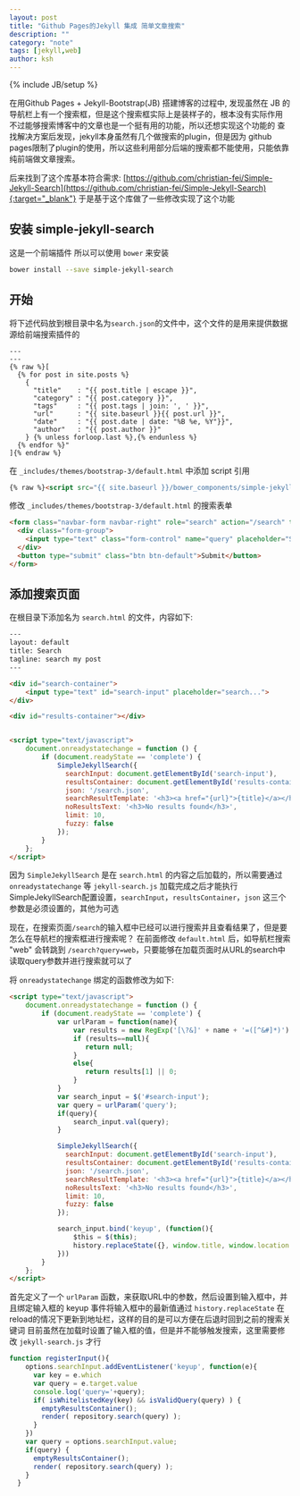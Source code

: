 ```yaml
---
layout: post
title: "Github Pages的Jekyll 集成 简单文章搜索"
description: ""
category: "note"
tags: [jekyll,web]
author: ksh
---
```

{% include JB/setup %}

在用Github Pages + Jekyll-Bootstrap(JB) 搭建博客的过程中, 发现虽然在 JB 的导航栏上有一个搜索框，但是这个搜索框实际上是装样子的，根本没有实际作用
不过能够搜索博客中的文章也是一个挺有用的功能，所以还想实现这个功能的
查找解决方案后发现，jekyll本身虽然有几个做搜索的plugin，但是因为 github pages限制了plugin的使用，所以这些利用部分后端的搜索都不能使用，只能依靠纯前端做文章搜索。

后来找到了这个库基本符合需求: [https://github.com/christian-fei/Simple-Jekyll-Search](https://github.com/christian-fei/Simple-Jekyll-Search){:target="_blank"}
于是基于这个库做了一些修改实现了这个功能


## 安装 simple-jekyll-search

这是一个前端插件 所以可以使用 `bower` 来安装

```bash
bower install --save simple-jekyll-search
```

## 开始

将下述代码放到根目录中名为`search.json`的文件中，这个文件的是用来提供数据源给前端搜索插件的

```
---
---
{% raw %}[
  {% for post in site.posts %}
    {
      "title"    : "{{ post.title | escape }}",
      "category" : "{{ post.category }}",
      "tags"     : "{{ post.tags | join: ', ' }}",
      "url"      : "{{ site.baseurl }}{{ post.url }}",
      "date"     : "{{ post.date | date: "%B %e, %Y"}}",
      "author"   : "{{ post.author }}"
    } {% unless forloop.last %},{% endunless %}
  {% endfor %}"
]{% endraw %}
```

在 `_includes/themes/bootstrap-3/default.html` 中添加 script 引用

```html
{% raw %}<script src="{{ site.baseurl }}/bower_components/simple-jekyll-search/dest/jekyll-search.js" type="text/javascript"></script>{% endraw %}
```

修改 `_includes/themes/bootstrap-3/default.html` 的搜索表单

```html
<form class="navbar-form navbar-right" role="search" action="/search" target="_blank">
  <div class="form-group">
    <input type="text" class="form-control" name="query" placeholder="Search">
  </div>
  <button type="submit" class="btn btn-default">Submit</button>
</form>
```

## 添加搜索页面

在根目录下添加名为 `search.html` 的文件，内容如下:

```html
---
layout: default
title: Search
tagline: search my post
---

<div id="search-container">
	<input type="text" id="search-input" placeholder="search...">
</div>

<div id="results-container"></div>


<script type="text/javascript">
	document.onreadystatechange = function () {
		if (document.readyState == 'complete') {  	
	        SimpleJekyllSearch({
	          searchInput: document.getElementById('search-input'),
	          resultsContainer: document.getElementById('results-container'),
	          json: '/search.json',
	          searchResultTemplate: '<h3><a href="{url}">{title}</a></h3><p><small><strong>{date}</strong> . {category} . <span   class="author">@{author}</span><a href="{url}#disqus_thread"></a></small></p>',
	          noResultsText: '<h3>No results found</h3>',
	          limit: 10,
	          fuzzy: false
	        });
		}
	};
</script>
```

因为 `SimpleJekyllSearch` 是在 `search.html` 的内容之后加载的，所以需要通过 `onreadystatechange` 等 `jekyll-search.js` 加载完成之后才能执行 SimpleJekyllSearch配置设置，`searchInput`，`resultsContainer`，`json` 这三个参数是必须设置的，其他为可选

现在，在搜索页面`/search`的输入框中已经可以进行搜索并且查看结果了，但是要怎么在导航栏的搜索框进行搜索呢？
在前面修改 `default.html` 后，如导航栏搜索 "web" 会转跳到 `/search?query=web`，只要能够在加载页面时从URL的search中读取query参数并进行搜索就可以了

将 `onreadystatechange` 绑定的函数修改为如下:

```html
<script type="text/javascript">
	document.onreadystatechange = function () {
		if (document.readyState == 'complete') {
			var urlParam = function(name){
			    var results = new RegExp('[\?&]' + name + '=([^&#]*)').exec(window.location.href);
			    if (results==null){
			       return null;
			    }
			    else{
			       return results[1] || 0;
			    }
			}
			var search_input = $('#search-input');
			var query = urlParam('query');
			if(query){
				search_input.val(query);	
			}

			SimpleJekyllSearch({
			  searchInput: document.getElementById('search-input'),
			  resultsContainer: document.getElementById('results-container'),
			  json: '/search.json',
			  searchResultTemplate: '<h3><a href="{url}">{title}</a></h3><p><small><strong>{date}</strong> . {category} . <span   class="author">@{author}</span><a href="{url}#disqus_thread"></a></small></p>',
			  noResultsText: '<h3>No results found</h3>',
			  limit: 10,
			  fuzzy: false
			});

			search_input.bind('keyup', (function(){
				$this = $(this);
				history.replaceState({}, window.title, window.location.pathname+'?query='+$this.val())
			}))
		}
	};
</script>
```

首先定义了一个 `urlParam` 函数，来获取URL中的参数，然后设置到输入框中，并且绑定输入框的 keyup 事件将输入框中的最新值通过 `history.replaceState` 在reload的情况下更新到地址栏，这样的目的是可以方便在后退时回到之前的搜索关键词
目前虽然在加载时设置了输入框的值，但是并不能够触发搜索，这里需要修改 `jekyll-search.js` 才行

```js
function registerInput(){
    options.searchInput.addEventListener('keyup', function(e){
      var key = e.which
      var query = e.target.value
      console.log('query='+query);
      if( isWhitelistedKey(key) && isValidQuery(query) ) {
        emptyResultsContainer();
        render( repository.search(query) );
      }
    })
    var query = options.searchInput.value;
    if(query) {
      emptyResultsContainer();
      render( repository.search(query) );
    }
  }
```


